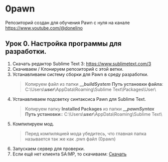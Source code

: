 # 0pawn
Репозиторий создан для обучения Pawn с нуля на канале https://www.youtube.com/@donelino

## Урок 0. Настройка программы для разработки.

1. Скачать редактор Sublime Text 3: https://www.sublimetext.com/3
2. Скачиваем / Клонируем репозиторий с этой ветки.
3. Устанавливаем систему сборки для Pawn в среду разработки.
	> Копируем файл из папки **___buildSystem_**
	> **Путь установки файла**: C:\Users\\**_user_**\AppData\Roaming\Sublime Text\Packages\User\
4. Устанавливаем подсветку синтаксиса Pawn для Sublime Text.
	> Копируем папку **Installed Packages** из папки **___pawnSyntax_**
	> **Путь установки:**: C:\Users\\**_user_**\AppData\Roaming\Sublime Text\
5. Компилируем мод.
	> Перед компиляцией мода убедитесь, что главная папка называется так же как .pwn файл (0pawn)
6. Запускаем сервер для проверки.
7. Если ещё нет клиента SA:MP, то скачиваем: [Скачать](https://samp.world/)